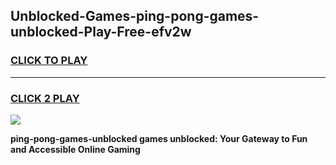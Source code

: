 
## Unblocked-Games-ping-pong-games-unblocked-Play-Free-efv2w
<h3>
<a href="https://premium76.site?title=ping-pong-games-unblocked&ref=23A">CLICK TO PLAY</a></h3>
<hr>

<h3>
<a href="https://premium76.site?title=ping-pong-games-unblocked&ref=23A">CLICK 2 PLAY</a>
  
</h3>

<a href="https://premium76.site?title=ping-pong-games-unblocked&ref=23A"><img src="https://clearcache.store/games.png"></a>


**ping-pong-games-unblocked games unblocked: Your Gateway to Fun and Accessible Online Gaming**
